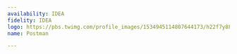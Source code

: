 ```yaml
---
availability: IDEA
fidelity: IDEA
logo: https://pbs.twimg.com/profile_images/1534945114807644173/h22f7y8F_400x400.png
name: Postman

---
```

